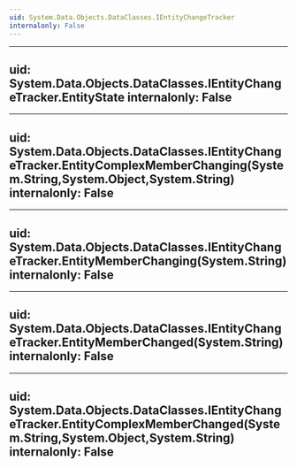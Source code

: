 ```yaml
---
uid: System.Data.Objects.DataClasses.IEntityChangeTracker
internalonly: False
---
```


---
uid: System.Data.Objects.DataClasses.IEntityChangeTracker.EntityState
internalonly: False
---

---
uid: System.Data.Objects.DataClasses.IEntityChangeTracker.EntityComplexMemberChanging(System.String,System.Object,System.String)
internalonly: False
---

---
uid: System.Data.Objects.DataClasses.IEntityChangeTracker.EntityMemberChanging(System.String)
internalonly: False
---

---
uid: System.Data.Objects.DataClasses.IEntityChangeTracker.EntityMemberChanged(System.String)
internalonly: False
---

---
uid: System.Data.Objects.DataClasses.IEntityChangeTracker.EntityComplexMemberChanged(System.String,System.Object,System.String)
internalonly: False
---
